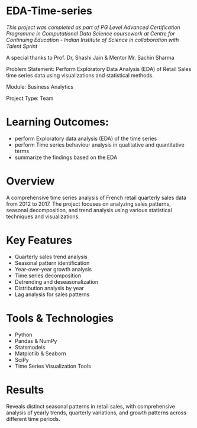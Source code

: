 # EDA-Time-series

*This project was completed as part of PG Level Advanced Certification Programme in Computational Data Science coursework at Centre for Continuing Education - Indian Institute of Science in collaboration with Talent Sprint*

A special thanks to Prof. Dr, Shashi Jain & Mentor Mr. Sachin Sharma

Problem Statement: Perform Exploratory Data Analysis (EDA) of Retail Sales time series data using visualizations and statistical methods.

Module: Business Analytics 

Project Type: Team

# Learning Outcomes:
- perform Exploratory data analysis (EDA) of the time series
- perform Time series behaviour analysis in qualitative and quantitative terms
- summarize the findings based on the EDA

# Overview
A comprehensive time series analysis of French retail quarterly sales data from 2012 to 2017. The project focuses on analyzing sales patterns, seasonal decomposition, and trend analysis using various statistical techniques and visualizations.

# Key Features
- Quarterly sales trend analysis
- Seasonal pattern identification
- Year-over-year growth analysis
- Time series decomposition
- Detrending and deseasonalization
- Distribution analysis by year
- Lag analysis for sales patterns

# Tools & Technologies
- Python
- Pandas & NumPy
- Statsmodels
- Matplotlib & Seaborn
- SciPy
- Time Series Visualization Tools

# Results
Reveals distinct seasonal patterns in retail sales, with comprehensive analysis of yearly trends, quarterly variations, and growth patterns across different time periods.
